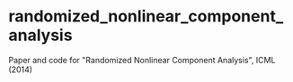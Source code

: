 randomized_nonlinear_component_analysis
=======================================

Paper and code for "Randomized Nonlinear Component Analysis", ICML (2014)
